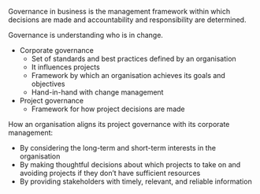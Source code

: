 Governance in business is the management framework within which decisions are made and accountability and responsibility are determined.

Governance is understanding who is in change.

- Corporate governance
    - Set of standards and best practices defined by an organisation
    - It influences projects
    - Framework by which an organisation achieves its goals and objectives
    - Hand-in-hand with change management
- Project governance
    - Framework for how project decisions are made

How an organisation aligns its project governance with its corporate management:
- By considering the long-term and short-term interests in the organisation
- By making thoughtful decisions about which projects to take on and avoiding projects if they don’t have sufficient resources
- By providing stakeholders with timely, relevant, and reliable information